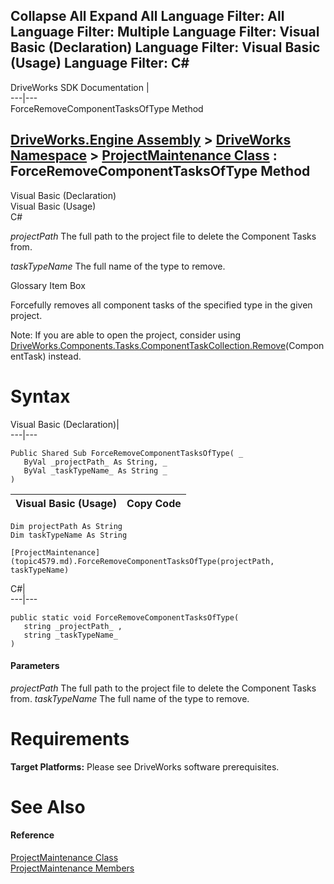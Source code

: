 Collapse All Expand All Language Filter: All  Language Filter: Multiple  Language Filter: Visual Basic (Declaration) Language Filter: Visual Basic (Usage) Language Filter: C#  
---  
DriveWorks SDK Documentation  |   
---|---  
ForceRemoveComponentTasksOfType Method   
  
[DriveWorks.Engine Assembly](topic2156.md) > [DriveWorks Namespace](topic2159.md) > [ProjectMaintenance Class](topic4579.md) : ForceRemoveComponentTasksOfType Method  
---  
  
Visual Basic (Declaration)    
Visual Basic (Usage)    
C# 

_projectPath_
    The full path to the project file to delete the Component Tasks from.

_taskTypeName_
    The full name of the type to remove.

Glossary Item Box

Forcefully removes all component tasks of the specified type in the given project.

Note: If you are able to open the project, consider using [DriveWorks.Components.Tasks.ComponentTaskCollection.Remove](topic6485.md)(ComponentTask) instead.

# Syntax

Visual Basic (Declaration)|   
---|---  
      
    
    Public Shared Sub ForceRemoveComponentTasksOfType( _
       ByVal _projectPath_ As String, _
       ByVal _taskTypeName_ As String _
    )   
  
Visual Basic (Usage)| Copy Code  
---|---  
      
    
    Dim projectPath As String
    Dim taskTypeName As String
     
    [ProjectMaintenance](topic4579.md).ForceRemoveComponentTasksOfType(projectPath, taskTypeName)  
  
C#|   
---|---  
      
    
    public static void ForceRemoveComponentTasksOfType( 
       string _projectPath_ ,
       string _taskTypeName_
    )  
  
#### Parameters

 _projectPath_
    The full path to the project file to delete the Component Tasks from.
_taskTypeName_
    The full name of the type to remove.

# Requirements

**Target Platforms:** Please see DriveWorks software prerequisites.

# See Also

#### Reference

[ProjectMaintenance Class](topic4579.md)   
[ProjectMaintenance Members](topic4580.md)


